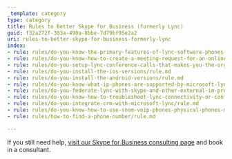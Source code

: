 ```yaml
---
_template: category
type: category
title: Rules to Better Skype for Business (formerly Lync)
guid: f32a272f-303a-490a-8bbe-7d79bf95e2a2
uri: rules-to-better-skype-for-business-formerly-lync
index:
- rule: rules/do-you-know-the-primary-features-of-lync-software-phones-with-microsoft-lync/rule.md
- rule: rules/do-you-know-how-to-create-a-meeting-request-for-an-online-meeting-or-conference-call/rule.md
- rule: rules/do-you-setup-lync-conference-calls-that-makes-you-the-organizer-leader-presenter/rule.md
- rule: rules/do-you-install-the-ios-versions/rule.md
- rule: rules/do-you-install-the-android-versions/rule.md
- rule: rules/do-you-know-what-ip-phones-are-supported-by-microsoft-lync/rule.md
- rule: rules/do-you-federate-lync-with-skype-and-other-external-im-providers/rule.md
- rule: rules/do-you-know-how-to-troubleshoot-lync-connectivity-or-configuration-issues/rule.md
- rule: rules/do-you-integrate-crm-with-microsoft-lync/rule.md
- rule: rules/do-you-know-how-to-use-snom-voip-phones-physical-phones-microsoft-lync/rule.md
- rule: rules/how-to-find-a-phone-number/rule.md

---
```

If you still need help, [visit our Skype for Business consulting page](https&#58;//www.ssw.com.au/ssw/Consulting/Skype-for-Business.aspx) and book in a consultant.

